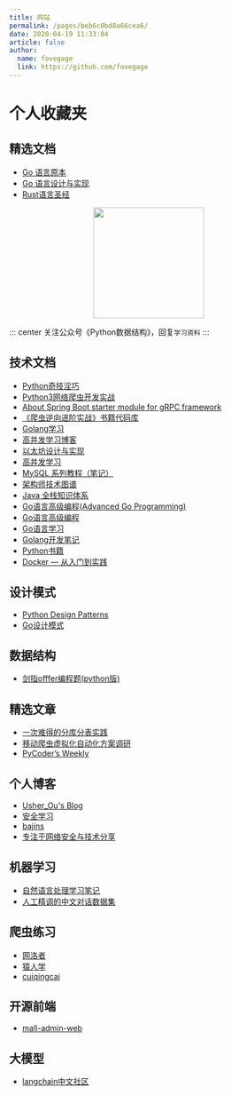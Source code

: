```yaml
---
title: 网站
permalink: /pages/beb6c0bd8a66cea6/
date: 2020-04-19 11:33:04
article: false
author:
  name: fovegage
  link: https://github.com/fovegage
---
```


# 个人收藏夹

## 精选文档

* [Go 语言原本](https://golang.design/under-the-hood/zh-cn/preface/)
* [Go 语言设计与实现](https://draveness.me/golang/docs/part1-prerequisite/ch01-prepare/golang-debug/)
* [Rust语言圣经](https://course.rs/about-book.html)

<p align="center">
<img src="https://open.weixin.qq.com/qr/code?username=gh_f1b4c218483e" width="200">
</p>

::: center
关注公众号《Python数据结构》，回复`学习资料`
:::

<!-- more -->

## 技术文档

- [Python奇技淫巧](https://pyzh.readthedocs.io/en/latest/index.html)
- [Python3网络爬虫开发实战](https://python3webspider.cuiqingcai.com)
- [About Spring Boot starter module for gRPC framework](https://yidongnan.github.io/grpc-spring-boot-starter/zh-CN/)
- [《爬虫逆向进阶实战》书籍代码库](https://github.com/lixi5338619/lxBook)
- [Golang学习](https://taoshu.in/)
- [高并发学习博客](https://zq99299.github.io/note-book/cache-pdp/110.html)
- [以太坊设计与实现](https://learnblockchain.cn/books/geth/)
- [高并发学习](https://learn.lianglianglee.com/%E4%B8%93%E6%A0%8F)
- [MySQL 系列教程（笔记）](https://zq99299.github.io/mysql-tutorial/)
- [架构师技术图谱](https://github.com/toutiaoio/awesome-architecture#%E7%BC%96%E7%A8%8B%E8%AF%AD%E8%A8%80)
- [Java 全栈知识体系](https://pdai.tech/md/spring/spring-x-framework-ioc.html)
- [Go语言高级编程(Advanced Go Programming)](https://hypc-pub.github.io/advanced-go-programming-book/)
- [Go语言高级编程](https://chai2010.cn/advanced-go-programming-book/ch2-cgo/ch2-02-basic.html)
- [Go语言学习](https://www.topgoer.com/)
- [Golang开发笔记](https://www.bookstack.cn/read/golang_development_notes/zh-preface.md)
- [Python书籍](https://pythonbooks.org/)
- [Docker — 从入门到实践](https://yeasy.gitbook.io/docker_practice/)

## 设计模式

- [Python Design Patterns](https://python-patterns.guide/)
- [Go设计模式](https://lailin.xyz/post/chain.html)

## 数据结构

- [剑指offfer编程题(python版)](https://www.zybuluo.com/knight/note/493856)

## 精选文章

- [一次难得的分库分表实践](https://crossoverjie.top/2019/07/24/framework-design/sharding-db-03/)
- [移动爬虫虚拟化自动化方案调研](https://blog.mythsman.com/post/61c9bf5fa673560001f46a96/)
- [PyCoder’s Weekly ](https://pycoders-weekly-chinese.readthedocs.io/en/latest/index.html)

## 个人博客

- [Usher_Ou's Blog](https://usherblog.site/)
- [安全学习](http://www.0xby.com/)
- [bajins](https://www.bajins.com/)
- [专注于网络安全与技术分享](https://www.iculture.cc/)

## 机器学习

- [自然语言处理学习笔记](https://github.com/YangBin1729/nlp_notes/tree/master)
- [人工精调的中文对话数据集](https://github.com/hikariming/alpaca_chinese_dataset)

## 爬虫练习

- [网洛者](https://www.wangluozhe.com/)
- [猿人学](https://match2023.yuanrenxue.cn/)
- [cuiqingcai](https://cuiqingcai.com/9522.html)

## 开源前端

- [mall-admin-web](https://www.macrozheng.com/admin/index.html#/home)

## 大模型

- [langchain中文社区](https://www.langchain.cn/)